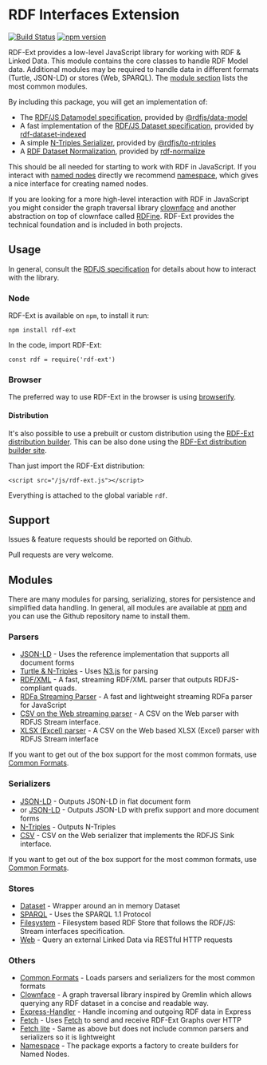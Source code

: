 # RDF Interfaces Extension

[![Build Status](https://travis-ci.org/rdf-ext/rdf-ext.svg?branch=master)](https://travis-ci.org/rdf-ext/rdf-ext)
[![npm version](https://badge.fury.io/js/rdf-ext.svg)](https://badge.fury.io/js/rdf-ext)

RDF-Ext provides a low-level JavaScript library for working with RDF & Linked Data.
This module contains the core classes to handle RDF Model data.
Additional modules may be required to handle data in different formats (Turtle, JSON-LD) or stores (Web, SPARQL).
The [module section](#modules) lists the most common modules.

By including this package, you will get an implementation of:

* The [RDF/JS Datamodel specification](http://rdf.js.org/data-model-spec/), provided by [@rdfjs/data-model](https://www.npmjs.com/package/@rdfjs/data-model)
* A fast implementation of the [RDF/JS Dataset specification](https://rdf.js.org/dataset-spec/), provided by [rdf-dataset-indexed](https://www.npmjs.com/package/rdf-dataset-indexed)
* A simple [N-Triples Serializer](https://en.wikipedia.org/wiki/N-Triples), provided by [@rdfjs/to-ntriples](https://www.npmjs.com/package/@rdfjs/to-ntriples)
* A [RDF Dataset Normalization](https://json-ld.github.io/normalization/spec/), provided by [rdf-normalize](https://www.npmjs.com/package/rdf-normalize)

This should be all needed for starting to work with RDF in JavaScript.
If you interact with [named nodes](https://rdf.js.org/data-model-spec/#namednode-interface) directly we recommend [namespace](https://github.com/rdfjs-base/namespace), which gives a nice interface for creating named nodes.

If you are looking for a more high-level interaction with RDF in JavaScript you might consider the graph traversal library [clownface](https://github.com/rdf-ext/clownface) and another abstraction on top of clownface called [RDFine](https://github.com/tpluscode/rdfine). RDF-Ext provides the technical foundation and is included in both projects.

## Usage

In general, consult the [RDFJS specification](https://github.com/rdfjs/representation-task-force/) for details about how to interact with the library.

### Node

RDF-Ext is available on `npm`, to install it run:

    npm install rdf-ext

In the code, import RDF-Ext:

    const rdf = require('rdf-ext')

### Browser

The preferred way to use RDF-Ext in the browser is using [browserify](http://browserify.org/).

#### Distribution

It's also possible to use a prebuilt or custom distribution using the [RDF-Ext distribution builder](https://github.com/rdf-ext/rdf-ext-dist-builder).
This can be also done using the [RDF-Ext distribution builder site](http://rdf-ext.bergnet.org/).

Than just import the RDF-Ext distribution:

    <script src="/js/rdf-ext.js"></script>
    
Everything is attached to the global variable `rdf`. 

## Support

Issues & feature requests should be reported on Github.

Pull requests are very welcome.

## Modules

There are many modules for parsing, serializing, stores for persistence and simplified data handling.
In general, all modules are available at [npm](https://www.npmjs.com) and you can use the Github repository name to install them.

### Parsers

* [JSON-LD](https://github.com/rdfjs-base/parser-jsonld) - Uses the reference implementation that supports all document forms
* [Turtle & N-Triples](https://github.com/rdfjs-base/parser-n3) - Uses [N3.js](https://github.com/rdfjs/N3.js) for parsing
* [RDF/XML](https://github.com/rdfjs/rdfxml-streaming-parser.js) - A fast, streaming RDF/XML parser that outputs RDFJS-compliant quads.
* [RDFa Streaming Parser](https://github.com/rubensworks/rdfa-streaming-parser.js) - A fast and lightweight streaming RDFa parser for JavaScript
* [CSV on the Web streaming parser](https://github.com/rdf-ext/rdf-parser-csvw) - A CSV on the Web parser with RDFJS Stream interface.
* [XLSX (Excel) parser](https://github.com/rdf-ext/rdf-parser-csvw-xlsx) - A CSV on the Web based XLSX (Excel) parser with RDFJS Stream interface

If you want to get out of the box support for the most common formats, use [Common Formats](https://github.com/rdfjs-base/formats-common).

### Serializers

* [JSON-LD](https://github.com/rdfjs/serializer-jsonld) - Outputs JSON-LD in flat document form
* or [JSON-LD](https://github.com/rdfjs-base/serializer-jsonld-ext) - Outputs JSON-LD with prefix support and more document forms
* [N-Triples](https://github.com/rdf-ext/rdf-serializer-n3) - Outputs N-Triples
* [CSV](https://github.com/rdf-ext/rdf-serializer-csvw) - CSV on the Web serializer that implements the RDFJS Sink interface.

If you want to get out of the box support for the most common formats, use [Common Formats](https://github.com/rdfjs-base/formats-common).

### Stores

- [Dataset](http://github.com/rdf-ext/rdf-store-dataset) - Wrapper around an in memory Dataset
- [SPARQL](http://github.com/rdf-ext/rdf-store-sparql) - Uses the SPARQL 1.1 Protocol
- [Filesystem](https://github.com/rdf-ext/rdf-store-fs) - Filesystem based RDF Store that follows the RDF/JS: Stream interfaces specification.
- [Web](http://github.com/rdf-ext/rdf-store-web) - Query an external Linked Data via RESTful HTTP requests

### Others

- [Common Formats](https://github.com/rdfjs-base/formats-common) - Loads parsers and serializers for the most common formats
- [Clownface](https://github.com/rdf-ext/clownface) - A graph traversal library inspired by Gremlin which allows querying any RDF dataset in a concise and readable way.
- [Express-Handler](https://github.com/rdfjs-base/express-handler) - Handle incoming and outgoing RDF data in Express
- [Fetch](https://github.com/rdfjs-base/fetch) - Uses [Fetch](https://developer.mozilla.org/docs/Web/API/Fetch_API) to send and receive RDF-Ext Graphs over HTTP
- [Fetch lite](https://github.com/rdfjs-base/fetch-lite) - Same as above but does not include common parsers and serializers so it is lightweight
- [Namespace](https://github.com/rdfjs-base/namespace) - The package exports a factory to create builders for Named Nodes.
